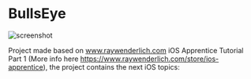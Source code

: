 # BullsEye

![screenshot](https://www.dropbox.com/s/53mizeay0urkpt2/bullseye.png?dl=0)

Project made based on www.raywenderlich.com iOS Apprentice Tutorial Part 1 (More info here https://www.raywenderlich.com/store/ios-apprentice), the project contains the next iOS topics:



